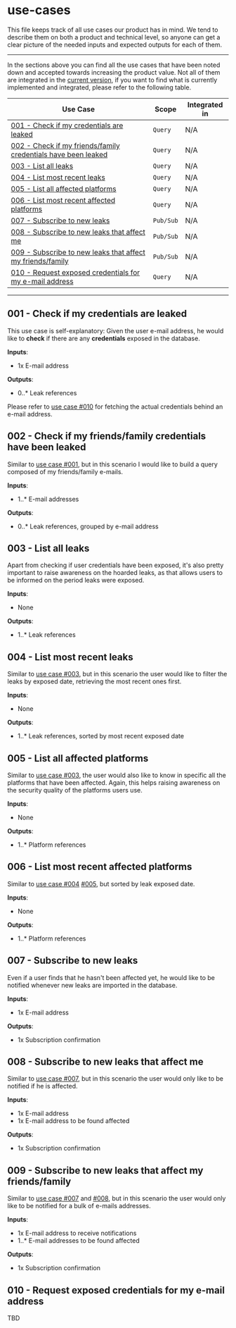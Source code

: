 # use-cases

This file keeps track of all use cases our product has in mind. We tend to describe them on both a product and technical level, so anyone can get a clear picture of the needed inputs and expected outputs for each of them.

---

In the sections above you can find all the use cases that have been noted down and accepted towards increasing the product value. Not all of them are integrated in the [current version](changelog.md), if you want to find what is currently implemented and integrated, please refer to the following table.

|Use Case|Scope|Integrated in|
|--------|-----|-------------|
|[001 - Check if my credentials are leaked](#001---check-if-my-credentials-are-leaked)|`Query`|N/A|
|[002 - Check if my friends/family credentials have been leaked](#002---check-if-my-friendsfamily-credentials-have-been-leaked)|`Query`|N/A|
|[003 - List all leaks](#003---list-all-leaks)|`Query`|N/A|
|[004 - List most recent leaks](#004---list-most-recent-leaks)|`Query`|N/A|
|[005 - List all affected platforms](#005---list-all-affected-platforms)|`Query`|N/A|
|[006 - List most recent affected platforms](#006---list-most-recent-affected-platforms)|`Query`|N/A|
|[007 - Subscribe to new leaks](#007---subscribe-to-new-leaks)|`Pub/Sub`|N/A|
|[008 - Subscribe to new leaks that affect me](#008---subscribe-to-new-leaks-that-affect-me)|`Pub/Sub`|N/A|
|[009 - Subscribe to new leaks that affect my friends/family](#009---subscribe-to-new-leaks-that-affect-my-friendsfamily)|`Pub/Sub`|N/A|
|[010 - Request exposed credentials for my e-mail address](#010---request-exposed-credentials-for-my-e-mail-address)|`Query`|N/A|

---

## 001 - Check if my credentials are leaked

This use case is self-explanatory: Given the user e-mail address, he would like to **check** if there are any **credentials** exposed in the database.

**Inputs**:

- 1x E-mail address

**Outputs**:

- 0..* Leak references

Please refer to [use case #010](#010---request-exposed-credentials-for-my-e-mail-address) for fetching the actual credentials behind an e-mail address.

## 002 - Check if my friends/family credentials have been leaked

Similar to [use case #001](#001---check-if-my-credentials-are-leaked), but in this scenario I would like to build a query composed of my friends/family e-mails.

**Inputs**:

- 1..* E-mail addresses

**Outputs**:

- 0..* Leak references, grouped by e-mail address

## 003 - List all leaks

Apart from checking if user credentials have been exposed, it's also pretty important to raise awareness on the hoarded leaks, as that allows users to be informed on the period leaks were exposed.

**Inputs**:

- None

**Outputs**:

- 1..* Leak references

## 004 - List most recent leaks

Similar to [use case #003](#003---list-all-leaks), but in this scenario the user would like to filter the leaks by exposed date, retrieving the most recent ones first.

**Inputs**:

- None

**Outputs**:

- 1..* Leak references, sorted by most recent exposed date

## 005 - List all affected platforms

Similar to [use case #003](#003---list-all-leaks), the user would also like to know in specific all the platforms that have been affected. Again, this helps raising awareness on the security quality of the platforms users use.

**Inputs**:

- None

**Outputs**:

- 1..* Platform references

## 006 - List most recent affected platforms

Similar to [use case #004](#004---list-most-recent-leaks) [#005](#005---list-all-affected-platforms), but sorted by leak exposed date.

**Inputs**:

- None

**Outputs**:

- 1..* Platform references

## 007 - Subscribe to new leaks

Even if a user finds that he hasn't been affected yet, he would like to be notified whenever new leaks are imported in the database.

**Inputs**:

- 1x E-mail address

**Outputs**:

- 1x Subscription confirmation

## 008 - Subscribe to new leaks that affect me

Similar to [use case #007](#007---subscribe-to-new-leaks), but in this scenario the user would only like to be notified if he is affected.

**Inputs**:

- 1x E-mail address
- 1x E-mail address to be found affected

**Outputs**:

- 1x Subscription confirmation

## 009 - Subscribe to new leaks that affect my friends/family 

Similar to [use case #007](#007---subscribe-to-new-leaks) and [#008](#008---subscribe-to-new-leaks-that-affect-me), but in this scenario the user would only like to be notified for a bulk of e-mails addresses.

**Inputs**:

- 1x E-mail address to receive notifications
- 1..* E-mail addresses to be found affected

**Outputs**:

- 1x Subscription confirmation

## 010 - Request exposed credentials for my e-mail address

TBD